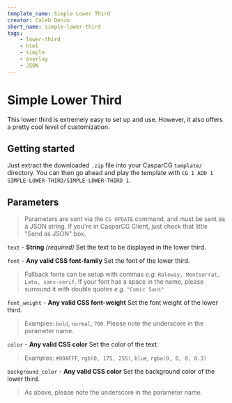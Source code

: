 ```yaml
---
template_name: Simple Lower Third
creator: Caleb Denio
short_name: simple-lower-third
tags:
    - lower-third
    - html
    - simple
    - overlay
    - JSON
---
```


# Simple Lower Third

This lower third is extremely easy to set up and use. However, it also offers a pretty cool level of customization.

## Getting started

Just extract the downloaded `.zip` file into your CasparCG `template/` directory. You can then go ahead and play the template with `CG 1 ADD 1 SIMPLE-LOWER-THIRD/SIMPLE-LOWER-THIRD 1`.

## Parameters

> Parameters are sent via the `CG UPDATE` command, and must be sent as a JSON string. If you're in CasparCG Client, just check that little "Send as JSON" box.


`text` - __String__ _(required)_
Set the text to be displayed in the lower third.

`font` - __Any valid CSS font-family__ Set the font of the lower third.

>Fallback fonts can be setup with commas _e.g._ `Raleway, Montserrat, Lato, sans-serif`.
If your font has a space in the name, please surround it with double quotes _e.g._ `"Comic Sans"`

`font_weight` - __Any valid CSS font-weight__ Set the font weight of the lower third.
>Examples: `bold`, `normal`, `700`. Please note the underscore in the parameter name.

`color` - __Any valid CSS color__ Set the color of the text.
>Examples: `#00AFFF`, `rgb(0, 175, 255)`, `blue`, `rgba(0, 0, 0, 0.3)`

`background_color` - __Any valid CSS color__ Set the background color of the lower third.
> As above, please note the underscore in the parameter name.
